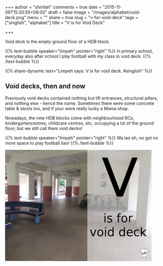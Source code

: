 +++
author = "shirtlah"
comments = true
date = "2015-11-09T15:20:55+08:00"
draft = false
image = "/images/alphabet/void-deck.png"
menu = ""
share = true
slug = "v-for-void-deck"
tags = ["singlish", "alphabet"]
title = "V is for Void Deck"

+++

Void deck is the empty ground floor of a HDB block.

<!--more-->

{{% text-bubble speaker="limpeh" pointer="right" %}}
In primary school, everyday also after school I play football with my class in void deck.
{{% /text-bubble %}}

{{% share-dynamic text="Limpeh says: V is for void deck. #singlish" %}}

## Void decks, then and now

Previously void decks contained nothing but lift entrances, structural pillars,
and nothing else - hence the name.
Sometimes there were some concrete table & stools too,
and if your were really lucky a Mama shop.

Nowadays, the new HDB blocks come with neighbourhood RCs,
kindergartencentres, childcare centres, etc,
occupying a lot of the ground floor;
but we still call them void decks!

{{% text-bubble speaker="limpeh" pointer="right" %}}
Wa lao eh, no got no more space to play football liao!
{{% /text-bubble %}}

![Void Deck](/images/alphabet/void-deck.png)
